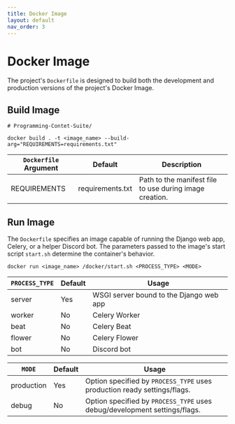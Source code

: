 ```yaml
---
title: Docker Image
layout: default
nav_order: 3
---
```


# Docker Image

The project's `Dockerfile` is designed to build both the development and production versions of the project's Docker Image. 

## Build Image

```
# Programming-Contet-Suite/

docker build . -t <image_name> --build-arg="REQUIREMENTS=requirements.txt"
```

`Dockerfile` Argument | Default | Description
---|---|---
REQUIREMENTS | requirements.txt | Path to the manifest file to use during image creation.

## Run Image

The `Dockerfile` specifies an image capable of running the Django web app, Celery, or a helper Discord bot. The parameters passed to the image's start script `start.sh` determine the container's behavior.

    docker run <image_name> /docker/start.sh <PROCESS_TYPE> <MODE>

`PROCESS_TYPE` | Default | Usage
---|---|---
server | Yes | WSGI server bound to the Django web app
worker | No | Celery Worker
beat | No | Celery Beat
flower | No | Celery Flower
bot | No | Discord bot

`MODE` | Default | Usage
---|---|---
production | Yes | Option specified by `PROCESS_TYPE` uses production ready settings/flags.
debug | No | Option specified by `PROCESS_TYPE` uses debug/development settings/flags.
